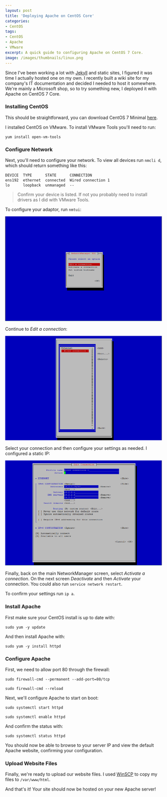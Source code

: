 ```yaml
---
layout: post
title: 'Deploying Apache on CentOS Core'
categories:
- CentOS
tags:
- CentOS
- Apache
- VMware
excerpt: A quick guide to configuring Apache on CentOS 7 Core.
image: /images/thumbnails/linux.png
---
```


Since I've been working a lot with [Jekyll](https://jekyllrb.com/) and static sites, I figured it was time I actually hosted one on my own. I recently built a wiki site for my company's IT documentation and decided I needed to host it somewhere. We're mainly a Microsoft shop, so to try something new, I deployed it with Apache on CentOS 7 Core.

### Installing CentOS

This should be straightforward, you can download CentOS 7 Minimal [here](http://isoredirect.centos.org/centos/7/isos/x86_64/CentOS-7-x86_64-Minimal-1611.iso).

I installed CentOS on VMware. To install VMware Tools you'll need to run:

``` console
yum install open-vm-tools
```

### Configure Network

Next, you'll need to configure your network. To view all devices run `nmcli d`, which should return something like this:

``` console
DEVICE  TYPE      STATE      CONNECTION
ens192  ethernet  connected  Wired connection 1
lo      loopback  unmanaged  --
```

> Confirm your device is listed. If not you probably need to install drivers as I did with VMware Tools.

To configure your adaptor, run `nmtui`:

![nmtui](/images/nmtui.png)

Continue to *Edit a connection*:

![nmtui](/images/nmtuieditconnection.png)

Select your connection and then configure your settings as needed. I configured a static IP:

![nmtui](/images/nmtuisettings.png)

Finally, back on the main NetworkManager screen, select *Activate a connection*. On the next screen *Deactivate* and then *Activate* your connection. You could also run `service network restart`.

To confirm your settings run `ip a`.

### Install Apache

First make sure your CentOS install is up to date with:

``` console
sudo yum -y update
```

And then install Apache with:

``` console
sudo yum -y install httpd
```

### Configure Apache

First, we need to allow port 80 through the firewall:

``` console
sudo firewall-cmd --permanent --add-port=80/tcp
```

``` console
sudo firewall-cmd --reload
```

Next, we'll configure Apache to start on boot:

``` console
sudo systemctl start httpd
```

``` console
sudo systemctl enable httpd
```

And confirm the status with:

``` console
sudo systemctl status httpd
```

You should now be able to browse to your server IP and view the default Apache website, confirming your configuration.

### Upload Website Files

Finally, we're ready to upload our website files. I used [WinSCP](https://winscp.net/eng/download.php) to copy my files to `/var/www/html`.

And that's it! Your site should now be hosted on your new Apache server!